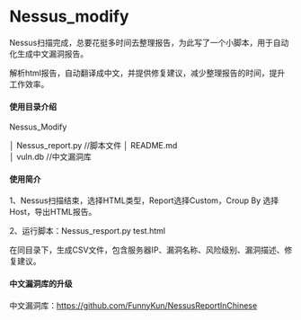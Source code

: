 # Nessus_modify

Nessus扫描完成，总要花挺多时间去整理报告，为此写了一个小脚本，用于自动化生成中文漏洞报告。

解析html报告，自动翻译成中文，并提供修复建议，减少整理报告的时间，提升工作效率。

#### 使用目录介绍

Nessus_Modify
 
│ Nessus_report.py           //脚本文件
│ README.md                 
│ vuln.db                     //中文漏洞库

#### 使用简介

1、Nessus扫描结束，选择HTML类型，Report选择Custom，Croup By 选择Host，导出HTML报告。

2、运行脚本：Nessus_resport.py test.html

在同目录下，生成CSV文件，包含服务器IP、漏洞名称、风险级别、漏洞描述、修复建议。

#### 中文漏洞库的升级

中文漏洞库：https://github.com/FunnyKun/NessusReportInChinese